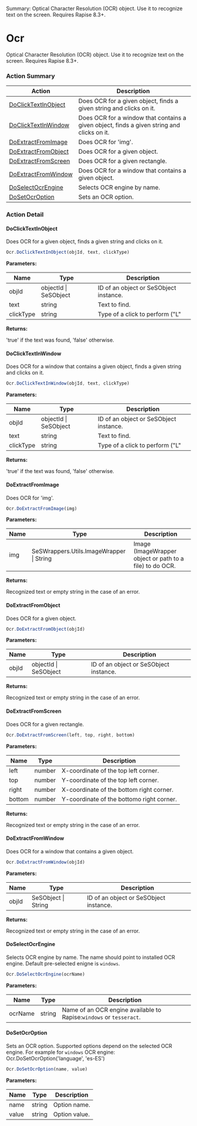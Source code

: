 Summary: Optical Character Resolution (OCR) object. Use it to recognize text on the screen. Requires Rapise 8.3+.

# Ocr

Optical Character Resolution (OCR) object. Use it to recognize text on the screen. Requires Rapise 8.3+.






<!-- ============================== property summary ========================== -->

<!-- ============================== action summary ========================== -->



### Action Summary
|  **Action** | **Description** | 
| ----------- | --------------- |
|  [DoClickTextInObject](#doclicktextinobject) | Does OCR for a given object, finds a given string and clicks on it. |
|  [DoClickTextInWindow](#doclicktextinwindow) | Does OCR for a window that contains a given object, finds a given string and clicks on it. |
|  [DoExtractFromImage](#doextractfromimage) | Does OCR for 'img'. |
|  [DoExtractFromObject](#doextractfromobject) | Does OCR for a given object. |
|  [DoExtractFromScreen](#doextractfromscreen) | Does OCR for a given rectangle. |
|  [DoExtractFromWindow](#doextractfromwindow) | Does OCR for a window that contains a given object. |
|  [DoSelectOcrEngine](#doselectocrengine) | Selects OCR engine by name. |
|  [DoSetOcrOption](#dosetocroption) | Sets an OCR option. |



<!-- ============================== property detail ========================== -->


<!-- ============================== action detail ========================== -->

### Action Detail

<a name="DoClickTextInObject"></a>    
#### DoClickTextInObject

Does OCR for a given object, finds a given string and clicks on it.

```javascript
Ocr.DoClickTextInObject(objId, text, clickType)
```


**Parameters:**

|  **Name** | **Type** | **Description** |
| ---------- | -------- | --------------- |
| objId | objectId \| SeSObject |  ID of an object or SeSObject instance. |
| text | string |  Text to find. |
| clickType | string |  Type of a click to perform ("L"|"LD"|"R").<br>Optional, Default: "L". |




**Returns:**

'true' if the text was found, 'false' otherwise.



<a name="see.also.ocr.doclicktextinobject"></a>

<a name="DoClickTextInWindow"></a>    
#### DoClickTextInWindow

Does OCR for a window that contains a given object, finds a given string and clicks on it.

```javascript
Ocr.DoClickTextInWindow(objId, text, clickType)
```


**Parameters:**

|  **Name** | **Type** | **Description** |
| ---------- | -------- | --------------- |
| objId | objectId \| SeSObject |  ID of an object or SeSObject instance. |
| text | string |  Text to find. |
| clickType | string |  Type of a click to perform ("L"|"LD"|"R").<br>Optional, Default: "L". |




**Returns:**

'true' if the text was found, 'false' otherwise.



<a name="see.also.ocr.doclicktextinwindow"></a>

<a name="DoExtractFromImage"></a>    
#### DoExtractFromImage

Does OCR for 'img'.

```javascript
Ocr.DoExtractFromImage(img)
```


**Parameters:**

|  **Name** | **Type** | **Description** |
| ---------- | -------- | --------------- |
| img | SeSWrappers.Utils.ImageWrapper \| String |  Image (ImageWrapper object or path to a file) to do OCR. |




**Returns:**

Recognized text or empty string in the case of an error.



<a name="see.also.ocr.doextractfromimage"></a>

<a name="DoExtractFromObject"></a>    
#### DoExtractFromObject

Does OCR for a given object.

```javascript
Ocr.DoExtractFromObject(objId)
```


**Parameters:**

|  **Name** | **Type** | **Description** |
| ---------- | -------- | --------------- |
| objId | objectId \| SeSObject |  ID of an object or SeSObject instance. |




**Returns:**

Recognized text or empty string in the case of an error.



<a name="see.also.ocr.doextractfromobject"></a>

<a name="DoExtractFromScreen"></a>    
#### DoExtractFromScreen

Does OCR for a given rectangle.

```javascript
Ocr.DoExtractFromScreen(left, top, right, bottom)
```


**Parameters:**

|  **Name** | **Type** | **Description** |
| ---------- | -------- | --------------- |
| left | number |  X-coordinate of the top left corner. |
| top | number |  Y-coordinate of the top left corner. |
| right | number |  X-coordinate of the bottom right corner. |
| bottom | number |  Y-coordinate of the bottomo right corner. |




**Returns:**

Recognized text or empty string in the case of an error.



<a name="see.also.ocr.doextractfromscreen"></a>

<a name="DoExtractFromWindow"></a>    
#### DoExtractFromWindow

Does OCR for a window that contains a given object.

```javascript
Ocr.DoExtractFromWindow(objId)
```


**Parameters:**

|  **Name** | **Type** | **Description** |
| ---------- | -------- | --------------- |
| objId | SeSObject \| String |  ID of an object or SeSObject instance. |




**Returns:**

Recognized text or empty string in the case of an error.



<a name="see.also.ocr.doextractfromwindow"></a>

<a name="DoSelectOcrEngine"></a>    
#### DoSelectOcrEngine

Selects OCR engine by name. The name should point to installed OCR engine. Default pre-selected enigne is `windows`.

```javascript
Ocr.DoSelectOcrEngine(ocrName)
```


**Parameters:**

|  **Name** | **Type** | **Description** |
| ---------- | -------- | --------------- |
| ocrName | string |  Name of an OCR engine available to Rapise:`windows` or `tesseract`. |





<a name="see.also.ocr.doselectocrengine"></a>

<a name="DoSetOcrOption"></a>    
#### DoSetOcrOption

Sets an OCR option. Supported options depend on the selected OCR engine. For example for `windows` OCR engine: Ocr.DoSetOcrOption('language', 'es-ES')

```javascript
Ocr.DoSetOcrOption(name, value)
```


**Parameters:**

|  **Name** | **Type** | **Description** |
| ---------- | -------- | --------------- |
| name | string |  Option name. |
| value | string |  Option value. |





<a name="see.also.ocr.dosetocroption"></a>

  

